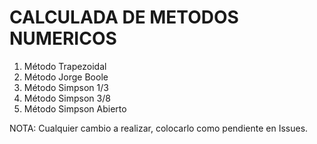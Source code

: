 # CALCULADA DE METODOS NUMERICOS

1. Método Trapezoidal
2. Método Jorge Boole
3. Método Simpson 1/3
4. Método Simpson 3/8
5. Método Simpson Abierto


NOTA: Cualquier cambio a realizar, colocarlo como pendiente en Issues.
